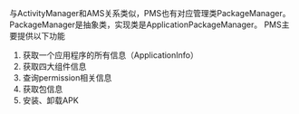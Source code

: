 与ActivityManager和AMS关系类似，PMS也有对应管理类PackageManager。
PackageManager是抽象类，实现类是ApplicationPackageManager。
PMS主要提供以下功能
1. 获取一个应用程序的所有信息（ApplicationInfo）
2. 获取四大组件信息
3. 查询permission相关信息
4. 获取包信息
5. 安装、卸载APK